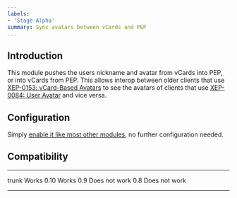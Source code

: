 ```yaml
---
labels:
- 'Stage-Alpha'
summary: Sync avatars between vCards and PEP
...
```


Introduction
------------

This module pushes the users nickname and avatar from vCards into PEP,
or into vCards from PEP. This allows interop between older clients that
use [XEP-0153: vCard-Based
Avatars](http://xmpp.org/extensions/xep-0153.html) to see the avatars of
clients that use [XEP-0084: User
Avatar](http://xmpp.org/extensions/xep-0084.html) and vice versa.

Configuration
-------------

Simply [enable it like most other
modules](https://prosody.im/doc/installing_modules#prosody-modules), no
further configuration needed.

Compatibility
-------------

  ------- ---------------
  trunk   Works
  0.10    Works
  0.9     Does not work
  0.8     Does not work
  ------- ---------------
